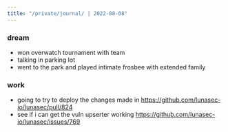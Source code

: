 ```yaml
---
title: "/private/journal/ | 2022-08-08"
---
```


### dream
- won overwatch tournament with team
- talking in parking lot 
- went to the park and played intimate frosbee with extended family 

### work
- going to try to deploy the changes made in https://github.com/lunasec-io/lunasec/pull/824
- see if i can get the vuln upserter working https://github.com/lunasec-io/lunasec/issues/769
